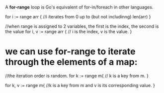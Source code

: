 A **for-range** loop is Go's equivalent of for-in/foreach in other languages.

for i := range arr {
        //i iterates from 0 up to (but not includinng) len(arr)
}

//when range is assigned to 2 variables, the first is the index, the second is the value
for i, v := range arr {
    // i is the index, v is the value.
}

# we can use for-range to iterate through the elements of a map:
//the iteration order is random.
for k := range m{
    // k is a key from m.
}

for k, v := range m{
  //k is a key from m and v is its corresponding value.
}

